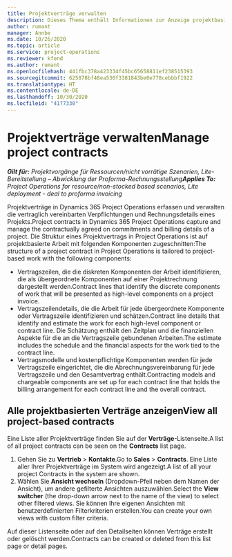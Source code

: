 ```yaml
---
title: Projektverträge verwalten
description: Dieses Thema enthält Informationen zur Anzeige projektbasierter Verträge.
author: rumant
manager: Annbe
ms.date: 10/26/2020
ms.topic: article
ms.service: project-operations
ms.reviewer: kfend
ms.author: rumant
ms.openlocfilehash: 441fbc378a423334f45bc65658811ef238515393
ms.sourcegitcommit: 625878bf48ea530f3381843be0e778cebbbf1922
ms.translationtype: HT
ms.contentlocale: de-DE
ms.lasthandoff: 10/30/2020
ms.locfileid: "4177330"
---
```

# <a name="manage-project-contracts"></a><span data-ttu-id="ed05a-103">Projektverträge verwalten</span><span class="sxs-lookup"><span data-stu-id="ed05a-103">Manage project contracts</span></span>

<span data-ttu-id="ed05a-104">_**Gilt für:** Projektvorgänge für Ressourcen/nicht vorrätige Szenarien, Lite-Bereitstellung – Abwicklung der Proforma-Rechnungsstellung_</span><span class="sxs-lookup"><span data-stu-id="ed05a-104">_**Applies To:** Project Operations for resource/non-stocked based scenarios, Lite deployment - deal to proforma invoicing_</span></span>

<span data-ttu-id="ed05a-105">Projektverträge in Dynamics 365 Project Operations erfassen und verwalten die vertraglich vereinbarten Verpflichtungen und Rechnungsdetails eines Projekts.</span><span class="sxs-lookup"><span data-stu-id="ed05a-105">Project contracts in Dynamics 365 Project Operations capture and manage the contractually agreed on commitments and billing details of a project.</span></span> <span data-ttu-id="ed05a-106">Die Struktur eines Projektvertrags in Project Operations ist auf projektbasierte Arbeit mit folgenden Komponenten zugeschnitten:</span><span class="sxs-lookup"><span data-stu-id="ed05a-106">The structure of a project contract in Project Operations is tailored to project-based work with the following components:</span></span>

- <span data-ttu-id="ed05a-107">Vertragszeilen, die die diskreten Komponenten der Arbeit identifizieren, die als übergeordnete Komponenten auf einer Projektrechnung dargestellt werden.</span><span class="sxs-lookup"><span data-stu-id="ed05a-107">Contract lines that identify the discrete components of work that will be presented as high-level components on a project invoice.</span></span>
- <span data-ttu-id="ed05a-108">Vertragszeilendetails, die die Arbeit für jede übergeordnete Komponente oder Vertragszeile identifizieren und schätzen.</span><span class="sxs-lookup"><span data-stu-id="ed05a-108">Contract line details that identify and estimate the work for each high-level component or contract line.</span></span> <span data-ttu-id="ed05a-109">Die Schätzung enthält den Zeitplan und die finanziellen Aspekte für die an die Vertragszeile gebundenen Arbeiten.</span><span class="sxs-lookup"><span data-stu-id="ed05a-109">The estimate includes the schedule and the financial aspects for the work tied to the contract line.</span></span>
- <span data-ttu-id="ed05a-110">Vertragsmodelle und kostenpflichtige Komponenten werden für jede Vertragszeile eingerichtet, die die Abrechnungsvereinbarung für jede Vertragszeile und den Gesamtvertrag enthält.</span><span class="sxs-lookup"><span data-stu-id="ed05a-110">Contracting models and chargeable components are set up for each contract line that holds the billing arrangement for each contract line and the overall contract.</span></span>

## <a name="view-all-project-based-contracts"></a><span data-ttu-id="ed05a-111">Alle projektbasierten Verträge anzeigen</span><span class="sxs-lookup"><span data-stu-id="ed05a-111">View all project-based contracts</span></span>

<span data-ttu-id="ed05a-112">Eine Liste aller Projektverträge finden Sie auf der **Verträge**-Listenseite.</span><span class="sxs-lookup"><span data-stu-id="ed05a-112">A list of all project contracts can be seen on the **Contracts** list page.</span></span> 

1. <span data-ttu-id="ed05a-113">Gehen Sie zu **Vertrieb** > **Kontakte**.</span><span class="sxs-lookup"><span data-stu-id="ed05a-113">Go to **Sales** > **Contracts**.</span></span> <span data-ttu-id="ed05a-114">Eine Liste aller Ihrer Projektverträge im System wird angezeigt.</span><span class="sxs-lookup"><span data-stu-id="ed05a-114">A list of all your project Contracts in the system are shown.</span></span> 
2. <span data-ttu-id="ed05a-115">Wählen Sie **Ansicht wechseln** (Dropdown-Pfeil neben dem Namen der Ansicht), um andere gefilterte Ansichten auszuwählen.</span><span class="sxs-lookup"><span data-stu-id="ed05a-115">Select the **View switcher** (the drop-down arrow next to the name of the view) to select other filtered views.</span></span> <span data-ttu-id="ed05a-116">Sie können Ihre eigenen Ansichten mit benutzerdefinierten Filterkriterien erstellen.</span><span class="sxs-lookup"><span data-stu-id="ed05a-116">You can create your own views with custom filter criteria.</span></span>

<span data-ttu-id="ed05a-117">Auf dieser Listenseite oder auf den Detailseiten können Verträge erstellt oder gelöscht werden.</span><span class="sxs-lookup"><span data-stu-id="ed05a-117">Contracts can be created or deleted from this list page or detail pages.</span></span>

